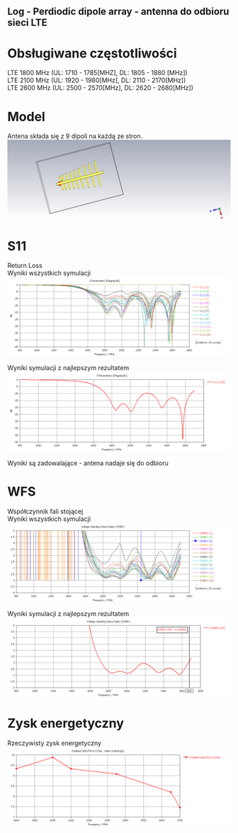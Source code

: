 ## Log - Perdiodic dipole array - antenna do odbioru sieci LTE 
# Obsługiwane częstotliwości 
LTE 1800 MHz (UL: 1710 - 1785[MHZ], DL: 1805 - 1880 [MHz])<br>
LTE 2100 MHz (UL: 1920 - 1980[MHz], DL: 2110 - 2170[MHz])<br>
LTE 2600 MHz (UL: 2500 - 2570[MHz], DL: 2620 - 2680[MHz])<br>

# Model 
Antena składa się z 9 dipoli na każdą ze stron. <br>
![model](images/model.bmp)<br>

<!-- @TODO FARFIELDY DLA KAZDEJ F  -->

# S11
Return Loss <br>
Wyniki wszystkich symulacji<br>
![s11_all](images/s11_all.bmp)<br>

Wyniki symulacji z najlepszym rezultatem<br>
![s11_best](images/s11_best.bmp)<br>

Wyniki są zadowalające - antena nadaje się do odbioru<br>

# WFS
Współczynnik fali stojącej<br>
Wyniki wszystkich symulacji <br>
![vswr](images/vswr_all.bmp)<br>

Wyniki symulacji z najlepszym rezultatem<br>
![vswr_best](images/vswr_best.bmp)<br>

# Zysk energetyczny 
Rzeczywisty zysk energetyczny<br>
![zysk](images/zysk.bmp)


